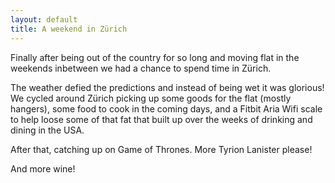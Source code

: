 ```yaml
---
layout: default
title: A weekend in Zürich
---
```


Finally after being out of the country for so long and moving flat in the weekends inbetween we had a chance to spend time in Zürich.

The weather defied the predictions and instead of being wet it was glorious! We cycled around Zürich picking up some goods for the flat (mostly hangers), some food to cook in the coming days, and a Fitbit Aria Wifi scale to help loose some of that fat that built up over the weeks of drinking and dining in the USA.

After that, catching up on Game of Thrones. More Tyrion Lanister please! 

And more wine!
